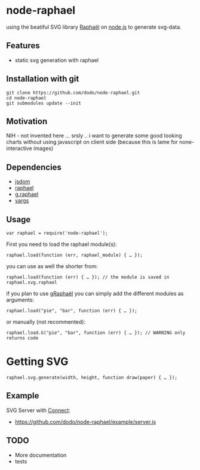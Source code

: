 # node-raphael

using the beatiful SVG library [Raphaël](http://raphaeljs.com) on [node.js](http://nodejs.org/) to generate svg-data.

## Features

* static svg generation with raphael

## Installation with git

    git clone https://github.com/dodo/node-raphael.git
    cd node-raphael
    git submodules update --init

## Motivation

NIH - not invented here ...
srsly .. i want to generate some good looking charts without using javascript on client side (because this is lame for none-interactive images)

## Dependencies

* [jsdom](https://github.com/tmpvar/jsdom)
* [raphael](https://github.com/DmitryBaranovskiy/raphael)
* [g.raphael](https://github.com/DmitryBaranovskiy/g.raphael)
* [vargs](https://github.com/cloudhead/vargs)

## Usage

    var raphael = require('node-raphael');

First you need to load the raphael module(s):

    raphael.load(function (err, raphael_module) { … });

you can use as well the shorter from:

    raphael.load(function (err) { … }); // the module is saved in raphael.svg.raphael

if you plan to use [gRaphaël](http://g.raphaeljs.com) you can simply add the different modules as arguments:

    raphael.load("pie", "bar", function (err) { … });

or manually (not recommented):

    raphael.load.G("pie", "bar", function (err) { … }); // WARNING only returns code

# Getting SVG

    raphael.svg.generate(width, height, function draw(paper) { … });

## Example

SVG Server with [Connect](https://github.com/senchalabs/connect.git):

 * https://github.com/dodo/node-raphael/example/server.js

## TODO

* More documentation
* tests
